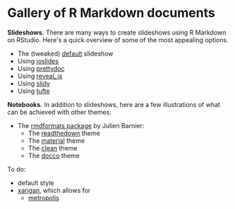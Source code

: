 # Gallery of R Markdown documents

<!--
author: Joss Noirel
layout: page
created: 12-05-2020
updated: 12-05-2020
-->

**Slideshows.** There are many ways to create slideshows using R Markdown on RStudio.
Here's a quick overview of some of the most appealing options.

* The (tweaked) [default](default_tweaked) slideshow
* Using [ioslides](ioslides)
* Using [prettydoc](prettydoc)
* Using [reveal_js](reveal_js)
* Using [slidy](slidy)
* Using [tufte](tufte)

**Notebooks.** In addition to slideshows, here are a few illustrations of what can be achieved with other themes:

* The [rmdformats package](https://github.com/juba/rmdformats) by Julien Barnier:
    * The [readthedown](rmd_readthedown/rmd_readthedown) theme
    * The [material](rmd_material/rmd_material) theme
    * The [clean](rmd_clean/rmd_clean) theme
    * The [docco](rmd_docco/rmd_docco) theme

To do:

* default style
* [xarigan](https://github.com/yihui/xaringan), which allows for
    * [metropolis](https://github.com/pat-s/xaringan-metropolis)
